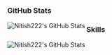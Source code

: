 ### GitHub Stats

<img align="left" alt="Nitish222's GitHub Stats" src="https://github-readme-stats.codestackr.vercel.app/api?username=Nitish222&show_icons=true&hide_border=true&theme=tokyonight" />



### Skills

<img align="left" alt="Nitish222's GitHub Stats" src="https://github-readme-stats.vercel.app/api/top-langs/?username=Nitish222&layout=compact" />
